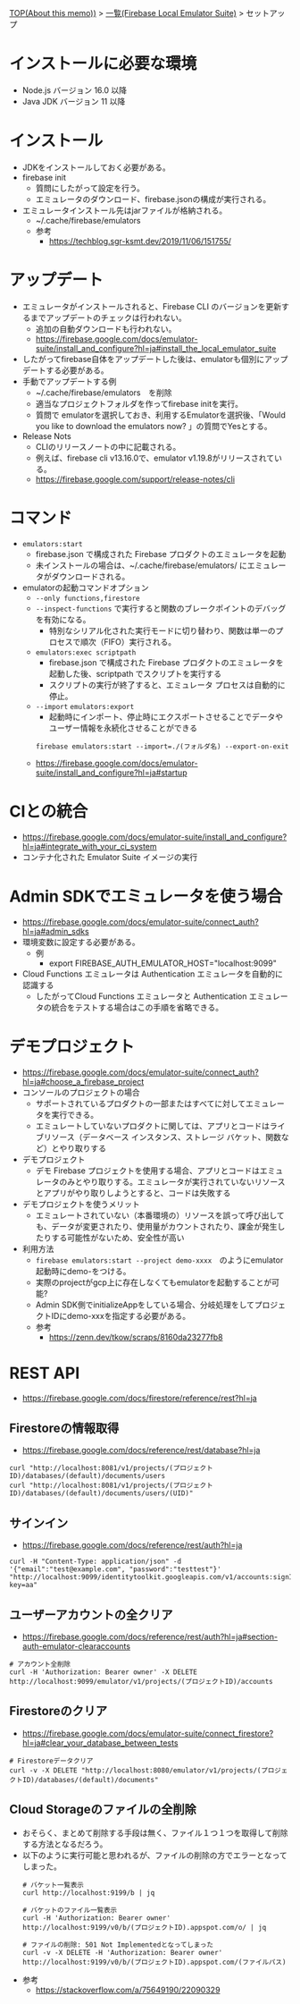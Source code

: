 [TOP(About this memo))](../README.md) > [一覧(Firebase Local Emulator Suite)](./README.md) > セットアップ


# インストールに必要な環境
* Node.js バージョン 16.0 以降
* Java JDK バージョン 11 以降

# インストール
* JDKをインストールしておく必要がある。
* firebase init
    * 質問にしたがって設定を行う。
    * エミュレータのダウンロード、firebase.jsonの構成が実行される。
* エミュレータインストール先はjarファイルが格納される。
    * ~/.cache/firebase/emulators
    * 参考
        * https://techblog.sgr-ksmt.dev/2019/11/06/151755/

# アップデート
* エミュレータがインストールされると、Firebase CLI のバージョンを更新するまでアップデートのチェックは行われない。
    * 追加の自動ダウンロードも行われない。
    * https://firebase.google.com/docs/emulator-suite/install_and_configure?hl=ja#install_the_local_emulator_suite
* したがってfirebase自体をアップデートした後は、emulatorも個別にアップデートする必要がある。
* 手動でアップデートする例
    * ~/.cache/firebase/emulators　を削除
    * 適当なプロジェクトフォルダを作ってfirebase initを実行。
    * 質問で emulatorを選択しておき、利用するEmulatorを選択後、「Would you like to download the emulators now? 」の質問でYesとする。
* Release Nots
    * CLIのリリースノートの中に記載される。
    * 例えば、firebase cli v13.16.0で、emulator v1.19.8がリリースされている。
    * https://firebase.google.com/support/release-notes/cli

# コマンド
* `emulators:start`
    * firebase.json で構成された Firebase プロダクトのエミュレータを起動
    * 未インストールの場合は、~/.cache/firebase/emulators/ にエミュレータがダウンロードされる。
* emulatorの起動コマンドオプション
    * `--only functions,firestore`
    * `--inspect-functions` で実行すると関数のブレークポイントのデバッグを有効になる。
        * 特別なシリアル化された実行モードに切り替わり、関数は単一のプロセスで順次（FIFO）実行される。
    * `emulators:exec scriptpath`	
        * firebase.json で構成された Firebase プロダクトのエミュレータを起動した後、scriptpath でスクリプトを実行する
        * スクリプトの実行が終了すると、エミュレータ プロセスは自動的に停止。
    * `--import` `emulators:export`
        * 起動時にインポート、停止時にエクスポートさせることでデータやユーザー情報を永続化させることができる
        ```
        firebase emulators:start --import=./(フォルダ名) --export-on-exit
        ```
    * https://firebase.google.com/docs/emulator-suite/install_and_configure?hl=ja#startup


# CIとの統合
* https://firebase.google.com/docs/emulator-suite/install_and_configure?hl=ja#integrate_with_your_ci_system
* コンテナ化された Emulator Suite イメージの実行

# Admin SDKでエミュレータを使う場合
* https://firebase.google.com/docs/emulator-suite/connect_auth?hl=ja#admin_sdks
* 環境変数に設定する必要がある。
    * 例
        * export FIREBASE_AUTH_EMULATOR_HOST="localhost:9099"
* Cloud Functions エミュレータは Authentication エミュレータを自動的に認識する
    * したがってCloud Functions エミュレータと Authentication エミュレータの統合をテストする場合はこの手順を省略できる。

# デモプロジェクト
* https://firebase.google.com/docs/emulator-suite/connect_auth?hl=ja#choose_a_firebase_project
* コンソールのプロジェクトの場合
    * サポートされているプロダクトの一部またはすべてに対してエミュレータを実行できる。
    * エミュレートしていないプロダクトに関しては、アプリとコードはライブリソース（データベース インスタンス、ストレージ バケット、関数など）とやり取りする
* デモプロジェクト
    * デモ Firebase プロジェクトを使用する場合、アプリとコードはエミュレータのみとやり取りする。エミュレータが実行されていないリソースとアプリがやり取りしようとすると、コードは失敗する
* デモプロジェクトを使うメリット
    * エミュレートされていない（本番環境の）リソースを誤って呼び出しても、データが変更されたり、使用量がカウントされたり、課金が発生したりする可能性がないため、安全性が高い
* 利用方法
    * `firebase emulators:start --project demo-xxxx`　のようにemulator起動時にdemo-をつける。
    * 実際のprojectがgcp上に存在しなくてもemulatorを起動することが可能?
    * Admin SDK側でinitializeAppをしている場合、分岐処理をしてプロジェクトIDにdemo-xxxを指定する必要がある。
    * 参考
        * https://zenn.dev/tkow/scraps/8160da23277fb8


# REST API
* https://firebase.google.com/docs/firestore/reference/rest?hl=ja
## Firestoreの情報取得
* https://firebase.google.com/docs/reference/rest/database?hl=ja
```
curl "http://localhost:8081/v1/projects/(プロジェクトID)/databases/(default)/documents/users
curl "http://localhost:8081/v1/projects/(プロジェクトID)/databases/(default)/documents/users/(UID)"
```
## サインイン
* https://firebase.google.com/docs/reference/rest/auth?hl=ja
```
curl -H "Content-Type: application/json" -d '{"email":"test@example.com", "password":"testtest"}' "http://localhost:9099/identitytoolkit.googleapis.com/v1/accounts:signInWithPassword?key=aa" 
```
## ユーザーアカウントの全クリア
* https://firebase.google.com/docs/reference/rest/auth?hl=ja#section-auth-emulator-clearaccounts
```
# アカウント全削除
curl -H 'Authorization: Bearer owner' -X DELETE http://localhost:9099/emulator/v1/projects/(プロジェクトID)/accounts
```
## Firestoreのクリア
* https://firebase.google.com/docs/emulator-suite/connect_firestore?hl=ja#clear_your_database_between_tests
```
# Firestoreデータクリア
curl -v -X DELETE "http://localhost:8080/emulator/v1/projects/(プロジェクトID)/databases/(default)/documents"
```
## Cloud Storageのファイルの全削除
* おそらく、まとめて削除する手段は無く、ファイル１つ１つを取得して削除する方法となるだろう。
* 以下のように実行可能と思われるが、ファイルの削除の方でエラーとなってしまった。
    ```
    # バケット一覧表示
    curl http://localhost:9199/b | jq

    # バケットのファイル一覧表示
    curl -H 'Authorization: Bearer owner' http://localhost:9199/v0/b/(プロジェクトID).appspot.com/o/ | jq

    # ファイルの削除: 501 Not Implementedとなってしまった
    curl -v -X DELETE -H 'Authorization: Bearer owner' http://localhost:9199/v0/b/(プロジェクトID).appspot.com/(ファイルパス)
    ```
* 参考
    * https://stackoverflow.com/a/75649190/22090329
